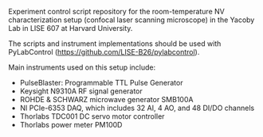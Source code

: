 Experiment control script repository for the room-temperature NV characterization setup (confocal laser scanning microscope) in the Yacoby Lab in LISE 607 at Harvard University.

The scripts and instrument implementations should be used with PyLabControl (https://github.com/LISE-B26/pylabcontrol).

Main instruments used on this setup include:
- PulseBlaster: Programmable TTL Pulse Generator
- Keysight N9310A RF signal generator
- ROHDE & SCHWARZ microwave generator SMB100A
- NI PCIe-6353 DAQ, which includes 32 AI, 4 AO, and 48 DI/DO channels
- Thorlabs TDC001 DC servo motor controller
- Thorlabs power meter PM100D


